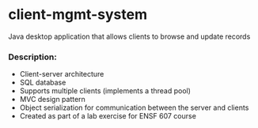 # client-mgmt-system
Java desktop application that allows clients to browse and update records

### Description:

* Client-server architecture
* SQL database
* Supports multiple clients (implements a thread pool)
* MVC design pattern
* Object serialization for communication between the server and clients
* Created as part of a lab exercise for ENSF 607 course
